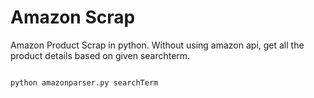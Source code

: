 # Amazon Scrap
Amazon Product Scrap in python. Without using amazon api, get all the product details based on given searchterm.

```Python

python amazonparser.py searchTerm

```

